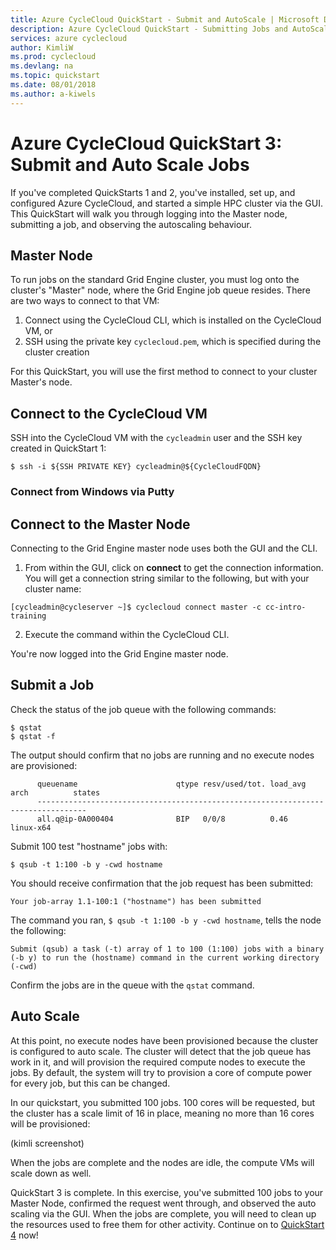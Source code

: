 ```yaml
---
title: Azure CycleCloud QuickStart - Submit and AutoScale | Microsoft Docs
description: Azure CycleCloud QuickStart - Submitting Jobs and AutoScale
services: azure cyclecloud
author: KimliW
ms.prod: cyclecloud
ms.devlang: na
ms.topic: quickstart
ms.date: 08/01/2018
ms.author: a-kiwels
---
```


# Azure CycleCloud QuickStart 3: Submit and Auto Scale Jobs

If you've completed QuickStarts 1 and 2, you've installed, set up, and configured Azure CycleCloud, and started a simple HPC cluster via the GUI. This QuickStart will walk you through logging into the Master node, submitting a job, and observing the autoscaling behaviour.

## Master Node

To run jobs on the standard Grid Engine cluster, you must log onto the cluster's "Master" node, where the Grid Engine job queue resides. There are two ways to connect to that VM:

1.	Connect using the CycleCloud CLI, which is installed on the CycleCloud VM, or
2.	SSH using the private key `cyclecloud.pem`, which is specified during the cluster creation

For this QuickStart, you will use the first method to connect to your cluster Master's node.

## Connect to the CycleCloud VM

SSH into the CycleCloud VM with the `cycleadmin` user and the SSH key created in QuickStart 1:

``` CLI
$ ssh -i ${SSH PRIVATE KEY} cycleadmin@${CycleCloudFQDN}
```

### Connect from Windows via Putty

## Connect to the Master Node

Connecting to the Grid Engine master node uses both the GUI and the CLI.

1. From within the GUI, click on **connect** to get the connection information. You will get a connection string similar to the following, but with your cluster name:

``` CLI
[cycleadmin@cycleserver ~]$ cyclecloud connect master -c cc-intro-training
```

2. Execute the command within the CycleCloud CLI.

You're now logged into the Grid Engine master node.

## Submit a Job

Check the status of the job queue with the following commands:

``` CLI
$ qstat
$ qstat -f
```
The output should confirm that no jobs are running and no execute nodes are provisioned:

``` output
      queuename                      qtype resv/used/tot. load_avg arch          states
      ---------------------------------------------------------------------------------
      all.q@ip-0A000404              BIP   0/0/8          0.46     linux-x64
```

Submit 100 test "hostname" jobs with:

``` CLI
$ qsub -t 1:100 -b y -cwd hostname
```

You should receive confirmation that the job request has been submitted:

``` output
Your job-array 1.1-100:1 ("hostname") has been submitted
```

The command you ran, `$ qsub -t 1:100 -b y -cwd hostname`, tells the node the following:

``` output
Submit (qsub) a task (-t) array of 1 to 100 (1:100) jobs with a binary (-b y) to run the (hostname) command in the current working directory (-cwd)
```

Confirm the jobs are in the queue with the `qstat` command.

## Auto Scale

At this point, no execute nodes have been provisioned because the cluster is configured to auto scale. The cluster will detect that the job queue has work in it, and will provision the required compute nodes to execute the jobs. By default, the system will try to provision a core of compute power for every job, but this can be changed.

In our quickstart, you submitted 100 jobs. 100 cores will be requested, but the cluster has a scale limit of 16 in place, meaning no more than 16 cores will be provisioned:

(kimli screenshot)

When the jobs are complete and the nodes are idle, the compute VMs will scale down as well.

QuickStart 3 is complete. In this exercise, you've submitted 100 jobs to your Master Node, confirmed the request went through, and observed the auto scaling via the GUI. When the jobs are complete, you will need to clean up the resources used to free them for other activity. Continue on to [QuickStart 4](quickstart-clean-up-resources.md) now!
